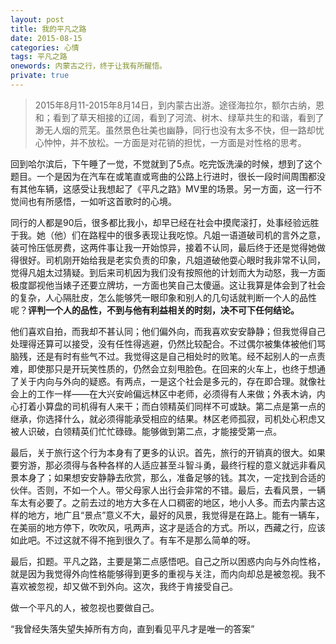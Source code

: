 ```yaml
---
layout: post
title: 我的平凡之路
date: 2015-08-15
categories: 心情 
tags: 平凡之路
onewords: 内蒙古之行，终于让我有所醒悟。
private: true
---
```

> 2015年8月11-2015年8月14日，到内蒙古出游。途径海拉尔，额尔古纳，恩和；看到了草天相接的辽阔，看到了河流、树木、绿草共生的和谐，看到了渺无人烟的荒芜。虽然景色壮美也幽静，同行也没有太多不快，但一路却忧心忡忡，并不放松。一方面是对花销的担忧，一方面是对性格的思考。

回到哈尔滨后，下午睡了一觉，不觉就到了5点。吃完饭洗澡的时候，想到了这个题目。一个是因为在汽车在或笔直或弯曲的公路上行进时，很长一段时间周围都没有其他车辆，这感受让我想起了《平凡之路》MV里的场景。另一方面，这一行不觉间也有所感悟，一如听这首歌时的心境。

同行的人都是90后，很多都比我小，却早已经在社会中摸爬滚打，处事经验远胜于我。她（他）们在路程中的很多表现让我吃惊。凡姐一语道破司机的言外之意，装可怜压低房费，这两件事让我一开始惊异，接着不认同，最后终于还是觉得她做得很好。司机刚开始给我是老实负责的印象，凡姐道破他耍心眼时我非常不认同，觉得凡姐太过猜疑。到后来司机因为我们没有按照他的计划而大为动怒，我一方面极度鄙视他当婊子还要立牌坊，一方面也笑自己太傻逼。这让我算是体会到了社会的复杂，人心隔肚皮，怎么能够凭一眼印象和别人的几句话就判断一个人的品性呢？**评判一个人的品性，不到与他有利益相关的时刻，决不可下任何结论。**

他们喜欢自拍，而我却不甚认同；他们偏外向，而我喜欢安安静静；但我觉得自己处理得还算可以接受，没有任性得逃避，仍然比较配合。不过偶尔被集体被他们骂脑残，还是有时有些气不过。我觉得这是自己相处时的败笔。经不起别人的一点责难，即使那只是开玩笑性质的，仍然会立刻甩脸色。在回来的火车上，也终于想通了关于内向与外向的疑惑。有两点，一是这个社会是多元的，存在即合理。就像社会上的工作一样——在大兴安岭偏远林区中老师，必须得有人来做；外表木讷，内心打着小算盘的司机得有人来干；而白领精英们同样不可或缺。第二点是第一点的继承，你选择什么，就必须得能承受相应的结果。林区老师孤寂，司机处心积虑又被人识破，白领精英们忙忙碌碌。能够做到第二点，才能接受第一点。

最后，关于旅行这个行为本身有了更多的认识。首先，旅行的开销真的很大。如果要穷游，那必须得与各种各样的人适应甚至斗智斗勇，最终行程的意义就远非看风景本身了；如果想安安静静去欣赏，那么，准备足够的钱。其次，一定找到合适的伙伴。否则，不如一个人。带父母家人出行会非常的不错。最后，去看风景，一辆车太有必要了。之前去过的地方大多在人口稠密的地区，地小人多。而去内蒙古这样的地方，地广且“景点”意义不大，最好的风景，我觉得是在路上。能有一辆车，在美丽的地方停下，吹吹风，吼两声，这才是适合的方式。所以，西藏之行，应该如此吧。不过这就不得不拖到很久了。有车不是那么简单的呀。

最后，扣题。平凡之路，主要是第二点感悟吧。自己之所以困惑内向与外向性格，就是因为我觉得外向性格能够得到更多的重视与关注，而内向却总是被忽视。我不喜欢被忽视，却又做不到外向。这次，我终于肯接受自己。

做一个平凡的人，被忽视也要做自己。

“我曾经失落失望失掉所有方向，直到看见平凡才是唯一的答案”



